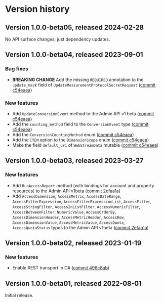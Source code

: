 # Version history

## Version 1.0.0-beta05, released 2024-02-28

No API surface changes; just dependency updates.

## Version 1.0.0-beta04, released 2023-09-01

### Bug fixes

- **BREAKING CHANGE** Add the missing `REQUIRED` annotation to the `update_mask` field of `UpdateMeasurementProtocolSecretRequest` ([commit c54eaea](https://github.com/googleapis/google-cloud-dotnet/commit/c54eaea9c6fb63c36eb3ec72c53da88c64e82dae))

### New features

- Add `UpdateConversionEvent` method to the Admin API v1 beta ([commit c54eaea](https://github.com/googleapis/google-cloud-dotnet/commit/c54eaea9c6fb63c36eb3ec72c53da88c64e82dae))
- Add the `counting_method` field to the `ConversionEvent` type ([commit c54eaea](https://github.com/googleapis/google-cloud-dotnet/commit/c54eaea9c6fb63c36eb3ec72c53da88c64e82dae))
- Add the `ConversionCountingMethod` enum ([commit c54eaea](https://github.com/googleapis/google-cloud-dotnet/commit/c54eaea9c6fb63c36eb3ec72c53da88c64e82dae))
- Add the `ITEM` option to the `DimensionScope` enum ([commit c54eaea](https://github.com/googleapis/google-cloud-dotnet/commit/c54eaea9c6fb63c36eb3ec72c53da88c64e82dae))
- Make the field `default_uri` of `WebStreamData` mutable ([commit c54eaea](https://github.com/googleapis/google-cloud-dotnet/commit/c54eaea9c6fb63c36eb3ec72c53da88c64e82dae))

## Version 1.0.0-beta03, released 2023-03-27

### New features

- Add `RunAccessReport` method (with bindings for account and property resources) to the Admin API v1beta ([commit 2efaa1a](https://github.com/googleapis/google-cloud-dotnet/commit/2efaa1adc9e2c0c7c96f0696928dad011e0888c4))
- Add `AccessDimension`, `AccessMetric`, `AccessDateRange`, `AccessFilterExpression`, `AccessFilterExpressionList`, `AccessFilter`, `AccessStringFilter`, `AccessInListFilter`, `AccessNumericFilter`, `AccessBetweenFilter`, `NumericValue`, `AccessOrderBy`, `AccessDimensionHeader`, `AccessMetricHeader`, `AccessRow`, `AccessDimensionValue`, `AccessMetricValue`, `AccessQuota`, `AccessQuotaStatus` types to the Admin API v1beta ([commit 2efaa1a](https://github.com/googleapis/google-cloud-dotnet/commit/2efaa1adc9e2c0c7c96f0696928dad011e0888c4))

## Version 1.0.0-beta02, released 2023-01-19

### New features

- Enable REST transport in C# ([commit 496c8ab](https://github.com/googleapis/google-cloud-dotnet/commit/496c8abe53e80646e5dd5a6d4a2231b11b36969a))

## Version 1.0.0-beta01, released 2022-08-01

Initial release.
